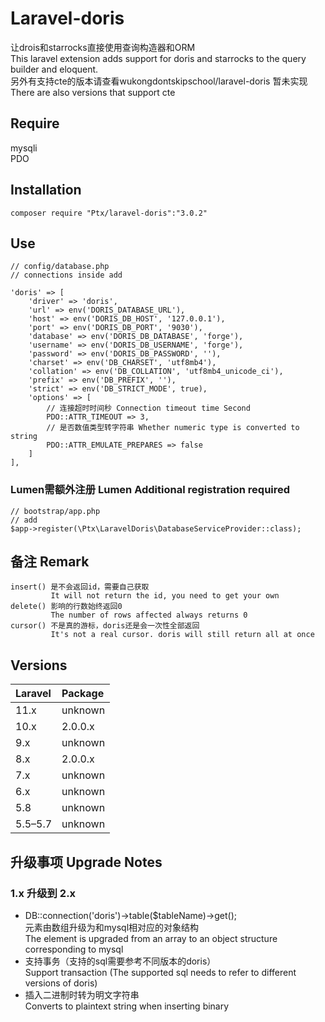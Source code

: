 # Laravel-doris
让drois和starrocks直接使用查询构造器和ORM<br/>
This laravel extension adds support for doris and starrocks to the query builder and eloquent.<br/>
另外有支持cte的版本请查看wukongdontskipschool/laravel-doris 暂未实现<br>
There are also versions that support cte

## Require
mysqli<br/>
PDO<br/>

## Installation

    composer require "Ptx/laravel-doris":"3.0.2"

## Use
```
// config/database.php
// connections inside add

'doris' => [
    'driver' => 'doris',
    'url' => env('DORIS_DATABASE_URL'),
    'host' => env('DORIS_DB_HOST', '127.0.0.1'),
    'port' => env('DORIS_DB_PORT', '9030'),
    'database' => env('DORIS_DB_DATABASE', 'forge'),
    'username' => env('DORIS_DB_USERNAME', 'forge'),
    'password' => env('DORIS_DB_PASSWORD', ''),
    'charset' => env('DB_CHARSET', 'utf8mb4'),
    'collation' => env('DB_COLLATION', 'utf8mb4_unicode_ci'),
    'prefix' => env('DB_PREFIX', ''),
    'strict' => env('DB_STRICT_MODE', true),
    'options' => [
        // 连接超时时间秒 Connection timeout time Second
        PDO::ATTR_TIMEOUT => 3,
        // 是否数值类型转字符串 Whether numeric type is converted to string
        PDO::ATTR_EMULATE_PREPARES => false
    ]
],
```

### Lumen需额外注册 Lumen Additional registration required
```
// bootstrap/app.php
// add
$app->register(\Ptx\LaravelDoris\DatabaseServiceProvider::class);
```

## 备注 Remark
```
insert() 是不会返回id，需要自己获取
         It will not return the id, you need to get your own
delete() 影响的行数始终返回0
         The number of rows affected always returns 0
cursor() 不是真的游标，doris还是会一次性全部返回
         It's not a real cursor. doris will still return all at once
```

## Versions

| Laravel | Package |
|:--------|:--------|
| 11.x    | unknown    |
| 10.x    | 2.0.0.x     |
| 9.x     | unknown     |
| 8.x     | 2.0.0.x   |
| 7.x     | unknown     |
| 6.x     | unknown     |
| 5.8     | unknown     |
| 5.5–5.7 | unknown     |


## 升级事项 Upgrade Notes

### 1.x 升级到 2.x
- DB::connection('doris')->table($tableName)->get();<br>
元素由数组升级为和mysql相对应的对象结构<br>
The element is upgraded from an array to an object structure corresponding to mysql
- 支持事务（支持的sql需要参考不同版本的doris）<br>
Support transaction (The supported sql needs to refer to different versions of doris)
- 插入二进制时转为明文字符串<br>
Converts to plaintext string when inserting binary
